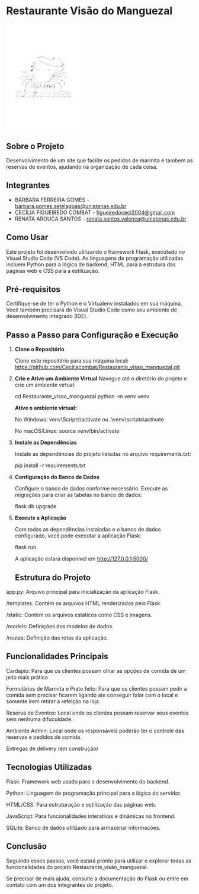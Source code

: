 # Restaurante Visão do Manguezal


<img src="./restaurante/static/images/rodape/logo-rodape.png" alt="Logo" width="200">

## Sobre o Projeto

Desenvolvimento de um site que faciite os pedidos de marmita e tambem as reservas de eventos, ajudando na organização de cada coisa.

## Integrantes

 - BÁRBARA FERREIRA GOMES - barbara.gomes.setelagoas@uniatenas.edu.br
 - CECÍLIA FIGUEIREDO COMBAT - figueiredoceci2004@gmail.com
 - RENATA AROUCA SANTOS - renata.santos.valenca@uniatenas.edu.br

## Como Usar

Este projeto foi desenvolvido utilizando o framework Flask, executado no Visual Studio Code (VS Code). As linguagens de programação utilizadas incluem Python para a lógica de backend, HTML para a estrutura das páginas web e CSS para a estilização.

## Pré-requisitos

Certifique-se de ter o Python e o Virtualenv instalados em sua máquina. Você também precisará do Visual Studio Code como seu ambiente de desenvolvimento integrado (IDE).

## Passo a Passo para Configuração e Execução

1. **Clone o Repositório**

    Clone este repositório para sua máquina local:
   https://github.com/Ceciliacombat/Restaurante_visao_manguezal.git

2. **Crie e Ative um Ambiente Virtual**
  Navegue até o diretório do projeto e crie um ambiente virtual:

      cd Restaurante_visao_manguezal
      python -m venv venv

      **Ative o ambiente virtual:**

      No Windows: venv\Scripts\activate ou .\venv\scripts\activate 

      No macOS/Linux: source venv/bin/activate

3. **Instale as Dependências**

      Instale as dependências do projeto listadas no arquivo requirements.txt: 

      pip install -r requirements.txt

4. **Configuração do Banco de Dados**

      Configure o banco de dados conforme necessário. Execute as migrações para criar as tabelas no banco de dados:

      flask db upgrade

5. **Execute a Aplicação**

      Com todas as dependências instaladas e o banco de dados configurado, você pode executar a aplicação Flask:

      flask run

      A aplicação estará disponível em http://127.0.0.1:5000/

      ## Estrutura do Projeto
app.py: Arquivo principal para inicialização da aplicação Flask.

/templates: Contém os arquivos HTML renderizados pelo Flask.

/static: Contém os arquivos estáticos como CSS e imagens.

/models: Definições dos modelos de dados.

/routes: Definição das rotas da aplicação.

## Funcionalidades Principais
Cardapio: Para que os clientes possam olhar as opções de comida de um jeito mais prático 

Formulários de Marmita e Prato feito: Para que os clientes possam pedir a comida sem precisar ficarem ligando ate conseguir falar com o local e somente irem retirar a refeição na loja.

Reserva de Eventos: Local onde os clientes possam reservar seus eventos sem nenhuma difuculdade.

Ambiente Admin: Local onde os responsáveis poderão ter o controle das reservas e pedidos de comida. 

Entregas de delivery (em construção)

## Tecnologias Utilizadas
Flask: Framework web usado para o desenvolvimento do backend.

Python: Linguagem de programação principal para a lógica do servidor.

HTML/CSS: Para estruturação e estilização das páginas web.

JavaScript: Para funcionalidades interativas e dinâmicas no frontend.

SQLite: Banco de dados utilizado para armazenar informações.

## Conclusão

Seguindo esses passos, você estará pronto para utilizar e explorar todas as funcionalidades do projeto Restaurante_visão_manguezal.

Se precisar de mais ajuda, consulte a documentação do Flask ou entre em contato com um dos integrantes do projeto.


